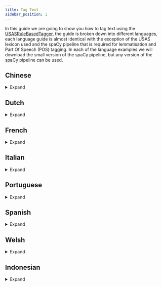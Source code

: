 ```yaml
---
title: Tag Text
sidebar_position: 1
---
```


In this guide we are going to show you how to tag text using the [USASRuleBasedTagger](/api/spacy_api/taggers/rule_based#usasrulebasedtagger), the guide is broken down into different languages, each language guide is almost identical with the exception of the USAS lexicon used and the spaCy pipeline that is required for lemmatisation and Part Of Speech (POS) tagging. In each of the language examples we will download the small version of the spaCy pipeline, but any version of the spaCy pipeline can be used.

## Chinese
<details>
<summary>Expand</summary>

First download the relevant spaCy pipeline, through the command line, link to [Chinese spaCy models](https://spacy.io/models/zh):

``` bash
python -m spacy download zh_core_web_sm
```

Then create the tagger, in a Python script:

:::note
Currently there is no lemmatisation component in the spaCy pipeline for Chinese.
:::

``` python
import spacy

from pymusas.lexicon_collection import LexiconCollection
from pymusas.spacy_api.taggers import rule_based
from pymusas.pos_mapper import UPOS_TO_USAS_CORE

# We exclude the following components as we do not need them. 
nlp = spacy.load('zh_core_web_sm', exclude=['parser', 'ner'])
# Adds the tagger to the pipeline and returns the tagger 
usas_tagger = nlp.add_pipe('usas_tagger')

# Rule based tagger requires a USAS lexicon
chinese_usas_lexicon_url = 'https://raw.githubusercontent.com/UCREL/Multilingual-USAS/master/Chinese/semantic_lexicon_chi.tsv'
# Includes the POS information
chinese_lexicon_lookup = LexiconCollection.from_tsv(chinese_usas_lexicon_url)
# excludes the POS information
chinese_lemma_lexicon_lookup = LexiconCollection.from_tsv(chinese_usas_lexicon_url, 
                                                          include_pos=False)
# Add the lexicon information to the USAS tagger within the pipeline
usas_tagger.lexicon_lookup = chinese_lexicon_lookup
usas_tagger.lemma_lexicon_lookup = chinese_lemma_lexicon_lookup
# Maps from the POS model tagset to the lexicon POS tagset
usas_tagger.pos_mapper = UPOS_TO_USAS_CORE
```

The tagger is now setup for tagging text through the spaCy pipeline like so (this example follows on from the last). The example text is taken from the Chinese Wikipedia page on the topic of [`Bank` as a financial institution.](https://zh.wikipedia.org/wiki/%E9%8A%80%E8%A1%8C):

``` python
text = "銀行是吸收公众存款、发放貸款、办理结算等業務的金融機構。"

output_doc = nlp(text)

print(f'Text\tPOS\tUSAS Tags')
for token in output_doc:
    print(f'{token.text}\t{token.pos_}\t{token._.usas_tags}')
```

Output:

``` tsv
Text	POS	USAS Tags
銀行	NOUN	['Z99']
是	VERB	['A3', 'Z5']
吸收	VERB	['A1.1.1', 'T1.3+', 'X2.3+', 'X5.2+', 'C1', 'M2', 'A9+', 'X5.1+', 'I1.2', 'O4.2+', 'X2.1', 'K5.1', 'I3.1/A9+', 'S5+', 'N5', 'O4.1', 'A2.1/O1.2', 'A6.1+/A2.1']
公众	NOUN	['A10+', 'G3/S7.1+/S2mf', 'B3/H1', 'N5+', 'A4.2-', 'S5+', 'S5+c']
存款	NOUN	['I1.1', 'O1.1', 'S7.1-/A2.1']
、	PUNCT	['PUNCT']
发放	VERB	['A9-', 'A1.1.1', 'Q2.2', 'S6+', 'I1', 'O4.5']
貸款	NOUN	['Z99']
、	PUNCT	['PUNCT']
办理	VERB	['A1.1.1', 'S7.1+', 'X9.2+', 'I2.2', 'S1.1.1', 'S7.1+c']
结算	NOUN	['L3', 'M2', 'A7+', 'A10+', 'I1.1', 'B4', 'O4.1']
等	PART	['T1.3', 'A3+', 'S1.1.1']
業務	VERB	['Z99']
的	PART	['Z5']
金融	NOUN	['I1', 'I1.1', 'X2.6+', 'M1', 'H1']
機構	NOUN	['Z99']
。	PUNCT	['PUNCT']
```
</details>

## Dutch

<details>
<summary>Expand</summary>

First download the relevant spaCy pipeline, through the command line, link to [Dutch spaCy models](https://spacy.io/models/nl):

``` bash
python -m spacy download nl_core_news_sm
```

Then create the tagger, in a Python script:

``` python
import spacy

from pymusas.lexicon_collection import LexiconCollection
from pymusas.spacy_api.taggers import rule_based
from pymusas.pos_mapper import UPOS_TO_USAS_CORE

# We exclude the following components as we do not need them. 
nlp = spacy.load('nl_core_news_sm', exclude=['parser', 'ner', 'tagger'])
# Adds the tagger to the pipeline and returns the tagger 
usas_tagger = nlp.add_pipe('usas_tagger')

# Rule based tagger requires a USAS lexicon
dutch_usas_lexicon_url = 'https://raw.githubusercontent.com/UCREL/Multilingual-USAS/master/Dutch/semantic_lexicon_dut.tsv'
# Includes the POS information
dutch_lexicon_lookup = LexiconCollection.from_tsv(dutch_usas_lexicon_url)
# excludes the POS information
dutch_lemma_lexicon_lookup = LexiconCollection.from_tsv(dutch_usas_lexicon_url, 
                                                        include_pos=False)
# Add the lexicon information to the USAS tagger within the pipeline
usas_tagger.lexicon_lookup = dutch_lexicon_lookup
usas_tagger.lemma_lexicon_lookup = dutch_lemma_lexicon_lookup
# Maps from the POS model tagset to the lexicon POS tagset
usas_tagger.pos_mapper = UPOS_TO_USAS_CORE
```

The tagger is now setup for tagging text through the spaCy pipeline like so (this example follows on from the last). The example text is taken from the Dutch Wikipedia page on the topic of [`Bank` as a financial institution.](https://nl.wikipedia.org/wiki/Bank_(financi%C3%ABle_instelling)):

``` python
text = "Een bank of een kredietinstelling is een financieel instituut dat bewaring van geld, leningen, betaalverkeer en diverse andere diensten aanbiedt."

output_doc = nlp(text)

print(f'Text\tLemma\tPOS\tUSAS Tags')
for token in output_doc:
    print(f'{token.text}\t{token.lemma_}\t{token.pos_}\t{token._.usas_tags}')
```

Output:

``` tsv
Text	Lemma	POS	USAS Tags
Een	een	DET	['Z5']
bank	bank	NOUN	['Z99']
of	of	CCONJ	['Z5']
een	een	DET	['Z5']
kredietinstelling	kredietinstelling	NOUN	['Z99']
is	is	AUX	['Z99']
een	een	DET	['Z5']
financieel	financieel	ADJ	['I1']
instituut	instituut	NOUN	['P1/S5+c', 'X2.4/S5+c', 'S5+c', 'T2+']
dat	dat	SCONJ	['A13.3', 'A6.1+', 'Z5', 'Z8']
bewaring	bewaring	NOUN	['Z99']
van	van	ADP	['Z5']
geld	geld	NOUN	['I1']
,	,	PUNCT	['PUNCT']
leningen	lening	NOUN	['A9-', 'I1.2']
,	,	PUNCT	['PUNCT']
betaalverkeer	betaalverkeer	PROPN	['Z99']
en	en	CCONJ	['Z5']
diverse	divers	ADJ	['A6.3+']
andere	ander	ADJ	['A6.1-', 'A6.1-/Z8']
diensten	dienst	NOUN	['A1.1.1', 'S8+', 'S7.1-', 'I2.2', 'S9', 'I3.1', 'F1', 'G3@', 'G1.1@', 'G2.1@']
aanbiedt	aanbieden	VERB	['A9-', 'Q2.2']
.	.	PUNCT	['PUNCT']
```
</details>

## French

<details>
<summary>Expand</summary>

First download the relevant spaCy pipeline, through the command line, link to [French spaCy models](https://spacy.io/models/fr):

``` bash
python -m spacy download fr_core_news_sm
```

Then create the tagger, in a Python script:

``` python
import spacy

from pymusas.lexicon_collection import LexiconCollection
from pymusas.spacy_api.taggers import rule_based
from pymusas.pos_mapper import UPOS_TO_USAS_CORE

# We exclude the following components as we do not need them. 
nlp = spacy.load('fr_core_news_sm', exclude=['parser', 'ner'])
# Adds the tagger to the pipeline and returns the tagger 
usas_tagger = nlp.add_pipe('usas_tagger')

# Rule based tagger requires a USAS lexicon
french_usas_lexicon_url = 'https://raw.githubusercontent.com/UCREL/Multilingual-USAS/master/French/semantic_lexicon_fr.tsv'
# Includes the POS information
french_lexicon_lookup = LexiconCollection.from_tsv(french_usas_lexicon_url)
# excludes the POS information
french_lemma_lexicon_lookup = LexiconCollection.from_tsv(french_usas_lexicon_url, 
                                                         include_pos=False)
# Add the lexicon information to the USAS tagger within the pipeline
usas_tagger.lexicon_lookup = french_lexicon_lookup
usas_tagger.lemma_lexicon_lookup = french_lemma_lexicon_lookup
# Maps from the POS model tagset to the lexicon POS tagset
usas_tagger.pos_mapper = UPOS_TO_USAS_CORE
```

The tagger is now setup for tagging text through the spaCy pipeline like so (this example follows on from the last). The example text is taken from the French Wikipedia page on the topic of [`Bank` as a financial institution.](https://fr.wikipedia.org/wiki/Banque):

``` python
text = "Une banque est une institution financière qui fournit des services bancaires, soit notamment de dépôt, de crédit et paiement."

output_doc = nlp(text)

print(f'Text\tLemma\tPOS\tUSAS Tags')
for token in output_doc:
    print(f'{token.text}\t{token.lemma_}\t{token.pos_}\t{token._.usas_tags}')
```

Output:

``` tsv
Text	Lemma	POS	USAS Tags
Une	un	DET	['Z5']
banque	banque	NOUN	['I1.1', 'X2.6+', 'M1', 'I1/H1', 'I1.1/I2.1c', 'W3/M4', 'A9+/H1', 'O2', 'M6']
est	être	AUX	['M6']
une	un	DET	['Z5']
institution	institution	NOUN	['S5+c', 'S7.1+', 'H1c', 'S1.1.1', 'T2+']
financière	financier	ADJ	['Z99']
qui	qui	PRON	['Z8']
fournit	fournir	VERB	['Z99']
des	de	ADP	['Z5']
services	service	NOUN	['A1.1.1', 'S8+', 'S7.1-', 'I2.2', 'S9', 'I3.1', 'F1', 'G3@', 'G1.1@', 'G2.1@']
bancaires	bancaire	NOUN	['I1.1', 'X2.6+', 'M1', 'H1']
,	,	PUNCT	['PUNCT']
soit	soit	CCONJ	['Z99']
notamment	notamment	ADV	['A14', 'A13.3']
de	de	ADP	['Z5']
dépôt	dépôt	NOUN	['Z99']
,	,	PUNCT	['PUNCT']
de	de	ADP	['Z5']
crédit	crédit	NOUN	['I1.1', 'A5.1+', 'X2.1', 'P1']
et	et	CCONJ	['Z5']
paiement	paiement	NOUN	['I1.1']
.	.	PUNCT	['PUNCT']
```
</details>

## Italian

<details>
<summary>Expand</summary>

First download the relevant spaCy pipeline, through the command line, link to [Italian spaCy models](https://spacy.io/models/it):

``` bash
python -m spacy download it_core_news_sm
```

Then create the tagger, in a Python script:

``` python
import spacy

from pymusas.lexicon_collection import LexiconCollection
from pymusas.spacy_api.taggers import rule_based
from pymusas.pos_mapper import UPOS_TO_USAS_CORE

# We exclude the following components as we do not need them. 
nlp = spacy.load('it_core_news_sm', exclude=['parser', 'ner', 'tagger'])
# Adds the tagger to the pipeline and returns the tagger 
usas_tagger = nlp.add_pipe('usas_tagger')

# Rule based tagger requires a USAS lexicon
italian_usas_lexicon_url = 'https://raw.githubusercontent.com/UCREL/Multilingual-USAS/master/Italian/semantic_lexicon_ita.tsv'
# Includes the POS information
italian_lexicon_lookup = LexiconCollection.from_tsv(italian_usas_lexicon_url)
# excludes the POS information
italian_lemma_lexicon_lookup = LexiconCollection.from_tsv(italian_usas_lexicon_url, 
                                                          include_pos=False)
# Add the lexicon information to the USAS tagger within the pipeline
usas_tagger.lexicon_lookup = italian_lexicon_lookup
usas_tagger.lemma_lexicon_lookup = italian_lemma_lexicon_lookup
# Maps from the POS model tagset to the lexicon POS tagset
usas_tagger.pos_mapper = UPOS_TO_USAS_CORE
```

The tagger is now setup for tagging text through the spaCy pipeline like so (this example follows on from the last). The example text is taken from the Italian Wikipedia page on the topic of [`Bank` as a financial institution.](https://it.wikipedia.org/wiki/Banca):

``` python
text = "Una banca (detta anche istituto di credito) è un istituto pubblico o privato che esercita congiuntamente l'attività di raccolta del risparmio tra il pubblico e di esercizio del credito (attività bancaria) verso i propri clienti (imprese e privati cittadini); costituisce raccolta del risparmio l'acquisizione di fondi con obbligo di rimborso."

output_doc = nlp(text)

print(f'Text\tLemma\tPOS\tUSAS Tags')
for token in output_doc:
    print(f'{token.text}\t{token.lemma_}\t{token.pos_}\t{token._.usas_tags}')
```

Output:

``` tsv
Text	Lemma	POS	USAS Tags
Una	uno	DET	['N1']
banca	banca	NOUN	['I2.1']
(	(	PUNCT	['PUNCT']
detta	dire	VERB	['Q2.2']
anche	anche	ADV	['Z5']
istituto	istituto	NOUN	['P1/S5+c', 'X2.4/S5+c']
di	di	ADP	['Z5']
credito	credito	NOUN	['I1.1', 'A5.1+', 'X2.1', 'P1', 'Q1.2', 'X3.2', 'T1.3', 'L2']
)	)	PUNCT	['PUNCT']
è	essere	AUX	['A5.1', 'S7.1++', 'X3.2', 'Q2.2', 'A8', 'N3.1%']
un	uno	DET	['Z5']
istituto	istituto	NOUN	['P1/S5+c', 'X2.4/S5+c']
pubblico	pubblico	ADJ	['A10+']
o	o	CCONJ	['Z5']
privato	privato	ADJ	['S1.2.1+', 'A1.7-']
che	che	PRON	['Z8']
esercita	esercitare	VERB	['A1.1.1', 'S7.1+', 'X8+', 'X2.4', 'M1', 'A9-', 'K5.1', 'A1.5.1']
congiuntamente	congiuntamente	ADV	['Z99']
l'	il	DET	['Z5']
attività	attività	NOUN	['A1.1.1', 'X8+', 'X2.4', 'M1']
di	di	ADP	['Z5']
raccolta	raccolta	NOUN	['F4', 'N4', 'Q4.3%', 'S9%', 'N5+', 'A9+']
del	del	ADP	['Z5']
risparmio	risparmio	NOUN	['I2.1', 'I1.3-', 'A1.5.1/A1.3+', 'A1.9']
tra	tra	ADP	['Z5']
il	il	DET	['Z5']
pubblico	pubblico	NOUN	['S1.1.3+', 'S5+']
e	e	CCONJ	['Z5']
di	di	ADP	['Z5']
esercizio	esercizio	NOUN	['K5.1', 'P1', 'A1.1.1', 'G3@', 'O2', 'G3', 'B5']
del	del	ADP	['Z5']
credito	credito	NOUN	['I1.1', 'A5.1+', 'X2.1', 'P1', 'Q1.2', 'X3.2', 'T1.3', 'L2']
(	(	PUNCT	['PUNCT']
attività	attività	NOUN	['A1.1.1', 'X8+', 'X2.4', 'M1']
bancaria	bancario	ADJ	['M1', 'M2', 'I1.2']
)	)	PUNCT	['PUNCT']
verso	verso	ADP	['Z5', 'M6']
i	il	DET	['Z5']
propri	proprio	DET	['Z5']
clienti	cliente	NOUN	['I2.2/S2mf']
(	(	PUNCT	['PUNCT']
imprese	impresa	NOUN	['A12-']
e	e	CCONJ	['Z5']
privati	privato	NOUN	['S1.2.1+', 'A1.7-']
cittadini	cittadino	NOUN	['M7/S2mf']
)	)	PUNCT	['PUNCT']
;	;	PUNCT	['PUNCT']
costituisce	costituire	VERB	['A1.1.1', 'A9+', 'A2.2', 'S6+', 'A3+', 'A9-', 'X9.2+', 'X6+']
raccolta	raccolta	NOUN	['F4', 'N4', 'Q4.3%', 'S9%', 'N5+', 'A9+']
del	del	ADP	['Z5']
risparmio	risparmio	NOUN	['I2.1', 'I1.3-', 'A1.5.1/A1.3+', 'A1.9']
l'	il	DET	['Z5']
acquisizione	acquisizione	NOUN	['Z99']
di	di	ADP	['Z5']
fondi	fondo	NOUN	['M6']
con	con	ADP	['Z5']
obbligo	obbligo	NOUN	['S6+']
di	di	ADP	['Z5']
rimborso	rimborso	NOUN	['I1.1', 'I1.1+/A9-', 'I1.2-', 'S1.1.2+', 'S8-']
.	.	PUNCT	['PUNCT']
```
</details>

## Portuguese

<details>
<summary>Expand</summary>

First download the relevant spaCy pipeline, through the command line, link to [Portuguese spaCy models](https://spacy.io/models/pt):

``` bash
python -m spacy download pt_core_news_sm
```

Then create the tagger, in a Python script:

``` python
import spacy

from pymusas.lexicon_collection import LexiconCollection
from pymusas.spacy_api.taggers import rule_based
from pymusas.pos_mapper import UPOS_TO_USAS_CORE

# We exclude the following components as we do not need them. 
nlp = spacy.load('pt_core_news_sm', exclude=['parser', 'ner'])
# Adds the tagger to the pipeline and returns the tagger 
usas_tagger = nlp.add_pipe('usas_tagger')

# Rule based tagger requires a USAS lexicon
portuguese_usas_lexicon_url = 'https://raw.githubusercontent.com/UCREL/Multilingual-USAS/master/Portuguese/semantic_lexicon_pt.tsv'
# Includes the POS information
portuguese_lexicon_lookup = LexiconCollection.from_tsv(portuguese_usas_lexicon_url)
# excludes the POS information
portuguese_lemma_lexicon_lookup = LexiconCollection.from_tsv(portuguese_usas_lexicon_url, 
                                                             include_pos=False)
# Add the lexicon information to the USAS tagger within the pipeline
usas_tagger.lexicon_lookup = portuguese_lexicon_lookup
usas_tagger.lemma_lexicon_lookup = portuguese_lemma_lexicon_lookup
# Maps from the POS model tagset to the lexicon POS tagset
usas_tagger.pos_mapper = UPOS_TO_USAS_CORE
```

The tagger is now setup for tagging text through the spaCy pipeline like so (this example follows on from the last). The example text is taken from the Portuguese Wikipedia page on the topic of [`Bank` as a financial institution.](https://pt.wikipedia.org/wiki/Banco):

``` python
text = "Banco (do germânico banki, através do latim vulgar) é uma instituição financeira intermediária entre agentes superavitários e agentes deficitários."

output_doc = nlp(text)

print(f'Text\tLemma\tPOS\tUSAS Tags')
for token in output_doc:
    print(f'{token.text}\t{token.lemma_}\t{token.pos_}\t{token._.usas_tags}')
```

Output:

``` tsv
Text	Lemma	POS	USAS Tags
Banco	Banco	PROPN	['H5', 'B1%', 'I1/H1', 'I1.1/I2.1c', 'W3/M4', 'A9+/H1', 'O2', 'M6', 'G2.1c']
(	(	PUNCT	['PUNCT']
do	do	ADP	['Z5']
germânico	germânico	ADJ	['Z2', 'Z2/Q3']
banki	banki	ADJ	['Z99']
,	,	PUNCT	['PUNCT']
através	através	ADV	['M6', 'Z5']
do	do	ADP	['Z5']
latim	latim	NOUN	['Z2/Q3', 'Z2/S2mf']
vulgar	vulgar	VERB	['A6.2+', 'A5.1', 'N2', 'N5++', 'S5+', 'O4.2-', 'M7', 'S1.2.4-']
)	)	PUNCT	['PUNCT']
é	ser	AUX	['A3+', 'Z5']
uma	umar	DET	['Z99']
instituição	instituição	NOUN	['S5+c', 'S7.1+', 'H1c', 'S1.1.1', 'T2+']
financeira	financeiro	ADJ	['I1', 'I1/G1.1']
intermediária	intermediário	ADJ	['N5', 'N4', 'S8+/S2mf']
entre	entrar	ADP	['M1', 'S5+', 'T2+', 'A1.8+', 'Y2']
agentes	agente	NOUN	['I2.1/S2mf', 'G1.1/X2.2+/S2mf', 'K4/S2mf', 'I2.2/S2.2m', 'S8+/S2.2m']
superavitários	superavitários	ADJ	['Z99']
e	e	CCONJ	['Z5']
agentes	agente	NOUN	['I2.1/S2mf', 'G1.1/X2.2+/S2mf', 'K4/S2mf', 'I2.2/S2.2m', 'S8+/S2.2m']
deficitários	deficitário	ADJ	['Z99']
.	.	PUNCT	['PUNCT']
```
</details>

## Spanish

<details>
<summary>Expand</summary>

First download the relevant spaCy pipeline, through the command line, link to [Spanish spaCy models](https://spacy.io/models/es):

``` bash
python -m spacy download es_core_news_sm
```

Then create the tagger, in a Python script:

``` python
import spacy

from pymusas.lexicon_collection import LexiconCollection
from pymusas.spacy_api.taggers import rule_based
from pymusas.pos_mapper import UPOS_TO_USAS_CORE

# We exclude the following components as we do not need them. 
nlp = spacy.load('es_core_news_sm', exclude=['parser', 'ner'])
# Adds the tagger to the pipeline and returns the tagger 
usas_tagger = nlp.add_pipe('usas_tagger')

# Rule based tagger requires a USAS lexicon
spanish_usas_lexicon_url = 'https://raw.githubusercontent.com/UCREL/Multilingual-USAS/master/Spanish/semantic_lexicon_es.tsv'
# Includes the POS information
spanish_lexicon_lookup = LexiconCollection.from_tsv(spanish_usas_lexicon_url)
# excludes the POS information
spanish_lemma_lexicon_lookup = LexiconCollection.from_tsv(spanish_usas_lexicon_url, 
                                                          include_pos=False)
# Add the lexicon information to the USAS tagger within the pipeline
usas_tagger.lexicon_lookup = spanish_lexicon_lookup
usas_tagger.lemma_lexicon_lookup = spanish_lemma_lexicon_lookup
# Maps from the POS model tagset to the lexicon POS tagset
usas_tagger.pos_mapper = UPOS_TO_USAS_CORE
```

The tagger is now setup for tagging text through the spaCy pipeline like so (this example follows on from the last). The example text is taken from the Spanish Wikipedia page on the topic of [`Bank` as a financial institution.](https://es.wikipedia.org/wiki/Banco):

``` python
text = "Un banco, también conocido como entidad de crédito o entidad de depósito es una empresa financiera que acepta depósitos del público y crea depósitos a la vista, lo que coloquialmente se denominan cuentas bancarias; así mismo proveen otro tipo de servicios financieros, como créditos."

output_doc = nlp(text)

print(f'Text\tLemma\tPOS\tUSAS Tags')
for token in output_doc:
    print(f'{token.text}\t{token.lemma_}\t{token.pos_}\t{token._.usas_tags}')
```

Output:

``` tsv
Text	Lemma	POS	USAS Tags
Un	uno	DET	['Z5', 'N1']
banco	banco	NOUN	['I2', 'M7']
,	,	PUNCT	['PUNCT']
también	también	ADV	['N5++', 'Z5']
conocido	conocido	ADJ	['Z99']
como	como	SCONJ	['Z5']
entidad	entidad	NOUN	['I2.1.3', 'G1', 'A3', 'S7.2+', 'S5+']
de	de	ADP	['Z5']
crédito	crédito	NOUN	['I2.1']
o	o	CCONJ	['Z5', 'A1.8-']
entidad	entidad	NOUN	['I2.1.3', 'G1', 'A3', 'S7.2+', 'S5+']
de	de	ADP	['Z5']
depósito	depósito	NOUN	['Z99']
es	ser	AUX	['Z5', 'A3+']
una	uno	DET	['Z5', 'Z8', 'N1']
empresa	empresa	NOUN	['I1.2.1.3', 'X6/X7']
financiera	financiero	ADJ	['I1', 'S2mf', 'S7']
que	que	PRON	['Z5', 'Z8']
acepta	aceptar	VERB	['A9+', 'X2.5+', 'S7.4+', 'S9@']
depósitos	depósito	NOUN	['Z99']
del	del	ADP	['Z5']
público	público	NOUN	['K1/S2mfc', 'S2mfc', 'S1.1.3+', 'S5+c', 'A10+']
y	y	CCONJ	['Z5', 'A1.8+']
crea	crea	VERB	['Z99']
depósitos	depósito	NOUN	['Z99']
a	a	ADP	['Z5']
la	el	DET	['Z5']
vista	vista	NOUN	['X3.4', 'M5', 'B2', 'G2.1']
,	,	PUNCT	['PUNCT']
lo	él	PRON	['Z5', 'Z8']
que	que	PRON	['Z5', 'Z8']
coloquialmente	coloquialmentar	VERB	['Z99']
se	él	PRON	['Z5', 'Z8', 'S1.1']
denominan	denominar	VERB	['Z99']
cuentas	cuenta	NOUN	['I1.1/N2/Y2', 'N5', 'N5.1+', 'I1.3.1', 'O2']
bancarias	bancario	ADJ	['Z99']
;	;	PUNCT	['PUNCT']
así	así	ADV	['Z5', 'A8', 'N3']
mismo	mismo	PRON	['A6']
proveen	proveer	VERB	['A9+', 'S6+']
otro	otro	DET	['Z8', 'A6.1-m', 'N5++']
tipo	tipo	NOUN	['A4.1', 'A6.1', 'S2.2m', 'Y2', 'I1.2', 'I1.3']
de	de	ADP	['Z5']
servicios	servicio	NOUN	['I1', 'S8+', 'G1']
financieros	financiero	ADJ	['I1', 'S2mf', 'S7']
,	,	PUNCT	['PUNCT']
como	como	SCONJ	['Z5']
créditos	crédito	NOUN	['I2.1']
.	.	PUNCT	['PUNCT']
```
</details>


## Welsh
<details>
<summary>Expand</summary>

In this example we will not be using spaCy for tokenisation, lemmatisation, and POS tagging, as we will be using the [CyTag toolkit](https://github.com/UCREL/CyTag) that has been wrapped in a docker container. Therefore, first you will need to [install docker](https://docs.docker.com/get-docker/).

We assume that you would like to tag the following text, of which this text is stored in the file named `welsh_text_example.txt`. The example text is taken from the Welsh Wikipedia page on the topic of [`Bank` as a financial institution.](https://cy.wikipedia.org/wiki/Banc)

``` txt title="welsh_text_example.txt"
Sefydliad cyllidol yw bancwr neu fanc sy'n actio fel asiant talu ar gyfer cwsmeriaid, ac yn rhoi benthyg ac yn benthyg arian. Yn rhai gwledydd, megis yr Almaen a Siapan, mae banciau'n brif berchenogion corfforaethau diwydiannol, tra mewn gwledydd eraill, megis yr Unol Daleithiau, mae banciau'n cael eu gwahardd rhag bod yn berchen ar gwmniau sydd ddim yn rhai cyllidol.
```

First we will need to run the CyTag toolkit, more specifically we will run version 1 of the toolkit as we have a mapping from the POS tags produced in version 1 (the [basic CorCencC POS tagset](https://cytag.corcencc.org/tagset?lang=en)) to the POS tags that the USAS lexicon uses (the USAS core POS tagset)

``` bash
cat welsh_text_example.txt | docker run -i --rm ghcr.io/ucrel/cytag:1.0.4 > welsh_text_example.tsv
```

We now have a `tsv` version of the file that has been tokenised, lemmatised, and POS tagged. The `welsh_text_example.tsv` file should contain the following (I have added column headers here to explain what each column represents, these headers should not be in your file, also note that the "Mutation" column is optional):

<details>
<summary>welsh_text_example.tsv:</summary>

``` tsv title="welsh_text_example.tsv"
Line Number	Token	Sentence Index, Token Index	Lemma	Basic POS	Enriched POS	Mutation
1	Sefydliad	1,1	sefydliad	E	Egu	
2	cyllidol	1,2	cyllidol	Ans	Anscadu	
3	yw	1,3	bod	B	Bpres3u	
4	bancwr	1,4	bancwr	E	Egu	
5	neu	1,5	neu	Cys	Cyscyd	
6	fanc	1,6	banc	E	Egu	+sm
7	sy	1,7	bod	B	Bpres3perth	
8	'n	1,8	yn	U	Uberf	
9	actio	1,9	actio	B	Be	
10	fel	1,10	fel	Cys	Cyscyd	
11	asiant	1,11	asiant | asio	E | B	Egu | Bpres3ll	
12	talu	1,12	talu	B	Be	
13	ar	1,13	ar	Ar	Arsym	
14	gyfer	1,14	cyfer	E	Egu	+sm
15	cwsmeriaid	1,15	cwsmer	E	Egll	
16	,	1,16	,	Atd	Atdcan	
17	ac	1,17	a	Cys	Cyscyd	
18	yn	1,18	yn	U	Uberf	
19	rhoi	1,19	rhoi	B	Be	
20	benthyg	1,20	benthyg	E	Egu	
21	ac	1,21	a	Cys	Cyscyd	
22	yn	1,22	yn	U	Uberf	
23	benthyg	1,23	benthyg	B	Be	
24	arian	1,24	arian	E	Egu	
25	.	1,25	.	Atd	Atdt	
26	Yn	2,1	yn	Ar	Arsym	
27	rhai	2,2	rhai	unk	unk	
28	gwledydd	2,3	gwlad	E	Ebll	
29	,	2,4	,	Atd	Atdcan	
30	megis	2,5	megis	Cys	Cyscyd	
31	yr	2,6	y	YFB	YFB	
32	Almaen	2,7	Almaen	E	Epb	
33	a	2,8	a	Cys	Cyscyd	
34	Siapan	2,9	Siapan	E	Epb	
35	,	2,10	,	Atd	Atdcan	
36	mae	2,11	bod	B	Bpres3u	
37	banciau	2,12	banc	E	Egll	
38	'n	2,13	yn	U	Utra	
39	brif	2,14	brif	unk	unk	
40	berchenogion	2,15	berchenogion	unk	unk	
41	corfforaethau	2,16	corfforaeth	E	Ebll	
42	diwydiannol	2,17	diwydiannol	Ans	Anscadu	
43	,	2,18	,	Atd	Atdcan	
44	tra	2,19	tra	Cys	Cyscyd	
45	mewn	2,20	mewn	Ar	Arsym	
46	gwledydd	2,21	gwlad	E	Ebll	
47	eraill	2,22	arall	Ans	Anscadu	
48	,	2,23	,	Atd	Atdcan	
49	megis	2,24	megis	Cys	Cyscyd	
50	yr	2,25	y	YFB	YFB	
51	Unol	2,26	unol	Ans	Anscadu	
52	Daleithiau	2,27	Daleithiau	E	Ep	
53	,	2,28	,	Atd	Atdcan	
54	mae	2,29	bod	B	Bpres3u	
55	banciau	2,30	banc	E	Egll	
56	'n	2,31	yn	U	Uberf	
57	cael	2,32	cael	B	Be	
58	eu	2,33	eu	Rha	Rhadib3ll	
59	gwahardd	2,34	gwahardd	B	Be	
60	rhag	2,35	rhag	Ar	Arsym	
61	bod	2,36	bod	B	Be	
62	yn	2,37	yn	U	Utra	
63	berchen	2,38	perchen	E	Egu	+sm
64	ar	2,39	ar	Ar	Arsym	
65	gwmniau	2,40	gwmniau	unk	unk	
66	sydd	2,41	bod	B	Bpres3perth	
67	ddim	2,42	dim	E	Egu	+sm
68	yn	2,43	yn	U	Utra	
69	rhai	2,44	rhai	unk	unk	
70	cyllidol	2,45	cyllidol	Ans	Anscadu	
71	.	2,46	.	Atd	Atdt
```

</details>

Now we have the token, lemma, and POS tag information we can now create a [USASRuleBasedTagger](https://ucrel.github.io/pymusas/api/taggers/rule_based#usasrulebasedtagger) and run the tagger over this `tsv` data using the following Python script:

``` python
from pathlib import Path

from pymusas.lexicon_collection import LexiconCollection
from pymusas.taggers.rule_based import USASRuleBasedTagger
from pymusas.pos_mapper import BASIC_CORCENCC_TO_USAS_CORE

# Rule based tagger requires a USAS lexicon
welsh_usas_lexicon_url = 'https://raw.githubusercontent.com/UCREL/Multilingual-USAS/master/Welsh/semantic_lexicon_cy.tsv'
# Includes the POS information
welsh_lexicon_lookup = LexiconCollection.from_tsv(welsh_usas_lexicon_url)
# excludes the POS information
welsh_lemma_lexicon_lookup = LexiconCollection.from_tsv(welsh_usas_lexicon_url,
                                                        include_pos=False)
usas_tagger = USASRuleBasedTagger(welsh_lexicon_lookup,
                                  welsh_lemma_lexicon_lookup,
                                  pos_mapper=BASIC_CORCENCC_TO_USAS_CORE)

welsh_tagged_file = Path(Path.cwd(), 'welsh_text_example.tsv').resolve()

print('Text\tLemma\tPOS\tUSAS Tags')
with welsh_tagged_file.open('r', encoding='utf-8') as welsh_tagged_data:
    for line in welsh_tagged_data:
        line = line.strip()
        if line:
            line_tags = line.split('\t')
            token = line_tags[1]
            lemma = line_tags[3]
            basic_pos = line_tags[4]
            usas_tags = usas_tagger.tag_token((token, lemma, basic_pos))
            print(f'{token}\t{lemma}\t{basic_pos}\t{usas_tags}')
```

<details>
<summary>Output:</summary>

``` tsv
Text	Lemma	POS	USAS Tags
Sefydliad	sefydliad	E	['S5+c', 'S7.1+', 'H1c', 'S1.1.1', 'T2+']
cyllidol	cyllidol	Ans	['I1']
yw	bod	B	['A3+', 'Z5']
bancwr	bancwr	E	['Z99']
neu	neu	Cys	['Z5']
fanc	banc	E	['I1.1', 'X2.6+', 'M1']
sy	bod	B	['A3+', 'Z5']
'n	yn	U	['Z5']
actio	actio	B	['A1.1.1', 'T1.1.2', 'A8', 'K4']
fel	fel	Cys	['Z5']
asiant	asiant | asio	E | B	['I2.1/S2mf', 'G3/S2mf', 'K4/S2mf']
talu	talu	B	['I1.2', 'A9-', 'I1.1/I3.1']
ar	ar	Ar	['Z5']
gyfer	cyfer	E	['M6', 'Q2.2', 'Q2.2', 'S7.1+', 'X4.2', 'K4']
cwsmeriaid	cwsmer	E	['I2.2/S2mf']
,	,	Atd	['PUNCT']
ac	a	Cys	['Z5']
yn	yn	U	['Z5']
rhoi	rhoi	B	['A9-', 'A1.1.1']
benthyg	benthyg	E	['A9-']
ac	a	Cys	['Z5']
yn	yn	U	['Z5']
benthyg	benthyg	B	['A9-']
arian	arian	E	['I1']
.	.	Atd	['PUNCT']
Yn	yn	Ar	['Z5']
rhai	rhai	unk	['A13.5']
gwledydd	gwlad	E	['M7']
,	,	Atd	['PUNCT']
megis	megis	Cys	['Z5']
yr	y	YFB	['Z5']
Almaen	Almaen	E	['Z2']
a	a	Cys	['Z5']
Siapan	Siapan	E	['Z2']
,	,	Atd	['PUNCT']
mae	bod	B	['A3+', 'Z5']
banciau	banc	E	['I1.1', 'X2.6+', 'M1']
'n	yn	U	['Z5']
brif	brif	unk	['Z99']
berchenogion	berchenogion	unk	['Z99']
corfforaethau	corfforaeth	E	['I2.1/S5c', 'G1.1c']
diwydiannol	diwydiannol	Ans	['I4']
,	,	Atd	['PUNCT']
tra	tra	Cys	['Z5']
mewn	mewn	Ar	['Z5']
gwledydd	gwlad	E	['M7']
eraill	arall	Ans	['A6.1-/Z8']
,	,	Atd	['PUNCT']
megis	megis	Cys	['Z5']
yr	y	YFB	['Z5']
Unol	unol	Ans	['S5+', 'A1.1.1']
Daleithiau	Daleithiau	E	['Z99']
,	,	Atd	['PUNCT']
mae	bod	B	['A3+', 'Z5']
banciau	banc	E	['I1.1', 'X2.6+', 'M1']
'n	yn	U	['Z5']
cael	cael	B	['A9+', 'Z5', 'X9.2+', 'A2.1+', 'A2.2', 'M1', 'M2', 'X2.5+', 'E4.1-']
eu	eu	Rha	['Z8']
gwahardd	gwahardd	B	['S7.4-']
rhag	rhag	Ar	['Z5']
bod	bod	B	['A3+', 'Z5']
yn	yn	U	['Z5']
berchen	perchen	E	['A9+/S2mf']
ar	ar	Ar	['Z5']
gwmniau	gwmniau	unk	['Z99']
sydd	bod	B	['A3+', 'Z5']
ddim	dim	E	['Z6/Z8']
yn	yn	U	['Z5']
rhai	rhai	unk	['A13.5']
cyllidol	cyllidol	Ans	['I1']
.	.	Atd	['PUNCT']
```

</details>

</details>

## Indonesian
<details>
<summary>Expand</summary>

In this example we will not be using spaCy for tokenisation, lemmatisation, and POS tagging, as we will be using the [Indonesian TreeTagger](https://github.com/UCREL/Indonesian-TreeTagger-Docker-Build) that has been wrapped in a docker container. Therefore, first you will need to [install docker](https://docs.docker.com/get-docker/). After installing docker you will need to build the Indonesian TreeTagger docker container locally, of which by doing this you agree to the [TreeTagger license](https://www.cis.uni-muenchen.de/~schmid/tools/TreeTagger/Tagger-Licence) (this license stops you from re-distributing the TreeTagger code, therefore please do not upload your built docker container to a registry like [Docker Hub](https://hub.docker.com/)), like so (docker container size roughly 139MB):

``` bash
docker build -t indonesian-treetagger:1.0.0 https://github.com/UCREL/Indonesian-TreeTagger-Docker-Build.git#main
```

We assume that you would like to tag the following text, of which this text is stored in the file named `indonesian_text_example.txt`. The example text is taken from the Indonesian Wikipedia page on the topic of [`Bank` as a financial institution.](https://id.wikipedia.org/wiki/Bank)

``` txt title="indonesian_text_example.txt"
Bank adalah sebuah lembaga keuangan intermediasi yang umumnya didirikan dengan kewenangan untuk menerima simpanan uang, meminjamkan uang, dan menerbitkan surat sanggup bayar.
```

First we will need to run the Indonesian TreeTagger:

``` bash
cat indonesian_text_example.txt | docker run -i --rm indonesian-treetagger:1.0.0 > indonesian_text_example.tsv
```

We now have a `tsv` version of the file that has been tokenised, lemmatised, and POS tagged. The `indonesian_text_example.tsv` file should contain the following (I have added column headers here to explain what each column represents, these headers should not be in your file):

:::note
The POS tagset for Indonesian is not the USAS core or [UPOS](https://universaldependencies.org/u/pos/) tagset, but rather the [UI tagset](https://drive.google.com/file/d/1Pnhj2vVEEP5eIc655Af-WPDXxthyZdwb/view).
:::

<details>
<summary>indonesian_text_example.tsv:</summary>

``` tsv title="indonesian_text_example.tsv"
Token	POS	Lemma
Bank	NNP	bank
adalah	VB	adalah
sebuah	NND	sebuah
lembaga keuangan	NN	lembaga
intermediasi	NN	intermediasi
yang	SC	yang
umumnya	NN	umumnya
didirikan	VB	diri
dengan	IN	dengan
kewenangan	NN	wenang
untuk	SC	untuk
menerima	VB	terima
simpanan	NN	simpan
uang	NN	uang
,	Z	,
meminjamkan	VB	pinjam
uang	NN	uang
,	Z	,
dan	CC	dan
menerbitkan	VB	terbit
surat	NN	surat
sanggup	VB	sanggup
bayar	VB	bayar
.	Z	.
```

</details>

Now we have the token, lemma, and POS tag information we can now create a [USASRuleBasedTagger](https://ucrel.github.io/pymusas/api/taggers/rule_based#usasrulebasedtagger) and run the tagger over this `tsv` data using the following Python script:

``` python
from pathlib import Path

from pymusas.lexicon_collection import LexiconCollection
from pymusas.taggers.rule_based import USASRuleBasedTagger

# Rule based tagger requires a USAS lexicon
indonesian_usas_lexicon_url = 'https://raw.githubusercontent.com/UCREL/Multilingual-USAS/master/Indonesian/semantic_lexicon_id.tsv'
# Includes the POS information
indonesian_lexicon_lookup = LexiconCollection.from_tsv(indonesian_usas_lexicon_url)
# excludes the POS information
indonesian_lemma_lexicon_lookup = LexiconCollection.from_tsv(indonesian_usas_lexicon_url,
                                                             include_pos=False)
usas_tagger = USASRuleBasedTagger(indonesian_lexicon_lookup,
                                  indonesian_lemma_lexicon_lookup)

indonesian_tagged_file = Path(Path.cwd(), 'indonesian_text_example.tsv').resolve()

print('Text\tLemma\tPOS\tUSAS Tags')
with indonesian_tagged_file.open('r', encoding='utf-8') as indonesian_tagged_data:
    for line in indonesian_tagged_data:
        line = line.strip()
        if line:
            line_tags = line.split('\t')
            token = line_tags[0]
            pos = line_tags[1]
            lemma = line_tags[2]
            usas_tags = usas_tagger.tag_token((token, lemma, pos))
            print(f'{token}\t{lemma}\t{pos}\t{usas_tags}')
```

<details>
<summary>Output:</summary>

``` tsv
Text	Lemma	POS	USAS Tags
Bank	bank	NNP	['Z99']
adalah	adalah	VB	['Z99']
sebuah	sebuah	NND	['Z99']
lembaga keuangan	lembaga	NN	['Z99']
intermediasi	intermediasi	NN	['Z99']
yang	yang	SC	['Z5']
umumnya	umumnya	NN	['Z99']
didirikan	diri	VB	['Z99']
dengan	dengan	IN	['Z5']
kewenangan	wenang	NN	['Z99']
untuk	untuk	SC	['Z5']
menerima	terima	VB	['Z99']
simpanan	simpan	NN	['Z99']
uang	uang	NN	['Z99']
,	,	Z	['Z99']
meminjamkan	pinjam	VB	['Z99']
uang	uang	NN	['Z99']
,	,	Z	['Z99']
dan	dan	CC	['Z5']
menerbitkan	terbit	VB	['Z99']
surat	surat	NN	['Z99']
sanggup	sanggup	VB	['Z99']
bayar	bayar	VB	['Z99']
.	.	Z	['Z99']
```

</details>

</details>